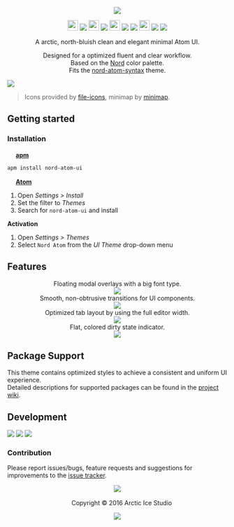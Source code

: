 <p align="center"><img src="https://cdn.rawgit.com/arcticicestudio/nord-atom-ui/develop/assets/nord-atom-ui-banner.svg"/></p>

<p align="center"><img src="https://cdn.travis-ci.org/images/favicon-c566132d45ab1a9bcae64d8d90e4378a.svg" width=24 height=24/> <a href="https://travis-ci.org/arcticicestudio/nord-atom-ui"><img src="https://img.shields.io/travis/arcticicestudio/nord-atom-ui/develop.svg"/></a> <img src="https://circleci.com/favicon.ico" width=24 height=24/> <a href="https://circleci.com/gh/arcticicestudio/nord-atom-ui"><img src="https://circleci.com/gh/arcticicestudio/nord-atom-ui.svg?style=shield&circle-token=49d495671d604d752f1f1be8da675e3150dbdc88"/></a> <img src="https://assets-cdn.github.com/favicon.ico" width=24 height=24/> <a href="https://github.com/arcticicestudio/nord-atom-ui/releases/latest"><img src="https://img.shields.io/github/release/arcticicestudio/nord-atom-ui.svg"/></a> <a href="https://github.com/arcticicestudio/nord/releases/tag/v0.1.0"><img src="https://img.shields.io/badge/Nord-v0.1.0-blue.svg"/></a> <img src="https://atom.io/favicon.ico" width=24 height=24/> <a href="https://atom.io/themes/nord-atom-ui"><img src="https://img.shields.io/apm/v/nord-atom-ui.svg"/></a> <a href="https://atom.io/themes/nord-atom-ui"><img src="https://img.shields.io/apm/dm/nord-atom-ui.svg"/></a></p>

<p align="center">A arctic, north-bluish clean and elegant minimal Atom UI.</p>

<p align="center">Designed for a optimized fluent and clear workflow.<br>
Based on the <a href="https://github.com/arcticicestudio/nord">Nord</a> color palette.<br>
Fits the <a href="https://atom.io/themes/nord-atom-syntax">nord-atom-syntax</a> theme.</p>

![][scrot-top]
> Icons provided by [file-icons](https://atom.io/packages/file-icons), minimap by [minimap](https://atom.io/packages/minimap).

## Getting started
### Installation
**<img src="https://atom.io/favicon.ico" width=16 height=16/> [apm](https://github.com/atom/apm)**  
```shell
apm install nord-atom-ui
```

**<img src="https://atom.io/favicon.ico" width=16 height=16/> [Atom](https://atom.io)**  
  1. Open *Settings > Install*
  2. Set the filter to *Themes*
  3. Search for `nord-atom-ui` and install

**Activation**
  1. Open *Settings > Themes*
  2. Select `Nord Atom` from the *UI Theme* drop-down menu

## Features
<p align="center">Floating modal overlays with a big font type.<br/><img src="https://raw.githubusercontent.com/arcticicestudio/nord-atom-ui/develop/assets/scrot-feature-modal-overlay.png"/><br/>Smooth, non-obtrusive transitions for UI components.<br/><img src="https://raw.githubusercontent.com/arcticicestudio/nord-atom-ui/develop/assets/scrcast-feature-smooth-transitions-components.gif"/><br/>Optimized tab layout by using the full editor width.<br/><img src="https://raw.githubusercontent.com/arcticicestudio/nord-atom-ui/develop/assets/scrcast-feature-full-width-tabs.gif"/><br/>Flat, colored dirty state indicator.<br/><img src="https://raw.githubusercontent.com/arcticicestudio/nord-atom-ui/develop/assets/scrcast-feature-tab-dirty-state.gif"/><br/></p>

## Package Support
This theme contains optimized styles to achieve a consistent and uniform UI experience.   
Detailed descriptions for supported packages can be found in the [project wiki](https://github.com/arcticicestudio/nord-atom-ui/wiki/Package-Support).

## Development
[![](https://img.shields.io/badge/Changelog-0.8.1-blue.svg)](https://github.com/arcticicestudio/nord-atom-ui/blob/v0.8.1/CHANGELOG.md) [![](https://img.shields.io/badge/Workflow-gitflow--branching--model-blue.svg)](http://nvie.com/posts/a-successful-git-branching-model) [![](https://img.shields.io/badge/Versioning-ArcVer_0.8.0-blue.svg)](https://github.com/arcticicestudio/arcver)

### Contribution
Please report issues/bugs, feature requests and suggestions for improvements to the [issue tracker](https://github.com/arcticicestudio/nord-atom-ui/issues).

<p align="center"><img src="https://cdn.rawgit.com/arcticicestudio/nord/develop/src/assets/banner-footer-mountains.svg" /></p>

<p align="center"> <img src="http://arcticicestudio.com/favicon.ico" width=16 height=16/> Copyright &copy; 2016 Arctic Ice Studio</p>

<p align="center"><a href="https://github.com/arcticicestudio/nord-atom-ui/blob/develop/LICENSE.md"><img src="https://img.shields.io/badge/License-MIT-blue.svg"/></a></p>

[scrot-top]: https://raw.githubusercontent.com/arcticicestudio/nord-atom-ui/develop/assets/scrot-top.png
